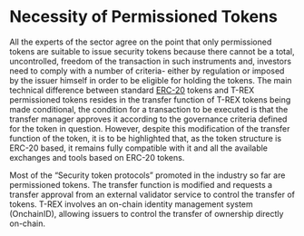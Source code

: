 # Necessity of Permissioned Tokens

All the experts of the sector agree on the point that only permissioned tokens are suitable to issue security tokens because there cannot be a total, uncontrolled, freedom of the transaction in such instruments and, investors need to comply with a number of criteria- either by regulation or imposed by the issuer himself in order to be eligible for holding the tokens. The main technical difference between standard [ERC-20](https://github.com/ethereum/EIPs/blob/master/EIPS/eip-20.md) tokens and T-REX permissioned tokens resides in the transfer function of T-REX tokens being made conditional,  the condition for a transaction to be executed is that the transfer manager approves it according to the governance criteria defined for the token in question. However, despite this modification of the transfer function of the token, it is to be highlighted that, as the token structure is ERC-20 based, it remains fully compatible with it and all the available exchanges and tools based on ERC-20 tokens. 

Most of the “Security token protocols” promoted in the industry so far are permissioned tokens. The transfer function is modified and requests a transfer approval from an external validator service to control the transfer of tokens. 
T-REX involves an on-chain identity management system (OnchainID), allowing issuers to control the transfer of ownership directly on-chain.

